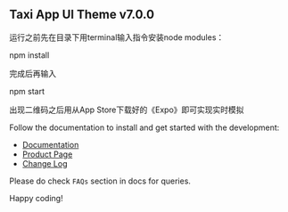 ## Taxi App UI Theme v7.0.0

运行之前先在目录下用terminal输入指令安装node modules：

 npm install
 
完成后再输入

 npm start
 
出现二维码之后用从App Store下载好的《Expo》即可实现实时模拟

Follow the documentation to install and get started with the development:

- [Documentation]( http://docs.market.nativebase.io/react-native-taxi-app-ui/)
- [Product Page](https://market.nativebase.io/view/react-native-taxi-app-theme)
- [Change Log](http://gitstrap.com/strapmobile/TaxiApp/blob/v7.0.0/ChangeLog.md)

Please do check `FAQs` section in docs for queries.

Happy coding!
